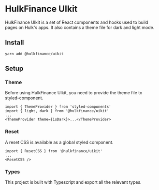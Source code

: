 # HulkFinance UIkit

HulkFinance UIkit is a set of React components and hooks used to build pages on Hulk's apps. It also contains a theme file for dark and light mode.

## Install

`yarn add @hulkfinance/uikit`

## Setup

### Theme

Before using HulkFinance UIkit, you need to provide the theme file to styled-component.

```
import { ThemeProvider } from 'styled-components'
import { light, dark } from '@hulkfinance/uikit'
...
<ThemeProvider theme={isDark}>...</ThemeProvider>
```

### Reset

A reset CSS is available as a global styled component.

```
import { ResetCSS } from '@hulkfinance/uikit'
...
<ResetCSS />
```

### Types

This project is built with Typescript and export all the relevant types.
